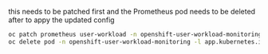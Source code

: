 this needs to be patched first and the Prometheus pod needs to be deleted after to appy the updated config
  
```bash
oc patch prometheus user-workload -n openshift-user-workload-monitoring --type=merge -p '{"spec": {"listenLocal": false}}'
oc delete pod -n openshift-user-workload-monitoring -l app.kubernetes.io/name=prometheus
```